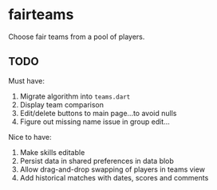 # fairteams

Choose fair teams from a pool of players.

## TODO
Must have:
1. Migrate algorithm into `teams.dart`
2. Display team comparison
3. Edit/delete buttons to main page...to avoid nulls
4. Figure out missing name issue in group edit...

Nice to have:
1. Make skills editable
2. Persist data in shared preferences in data blob
3. Allow drag-and-drop swapping of players in teams view
4. Add historical matches with dates, scores and comments
